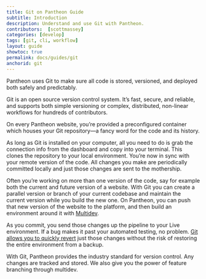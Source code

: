 ```yaml
---
title: Git on Pantheon Guide
subtitle: Introduction
description: Understand and use Git with Pantheon.
contributors:  [scottmassey]
categories: [develop]
tags: [git, cli, workflow]
layout: guide
showtoc: true
permalink: docs/guides/git
anchorid: git
---
```


<Youtube src="LG7_wWQHtS4" title="Git" />

Pantheon uses Git to make sure all code is stored, versioned, and deployed both safely and predictably.

Git is an open source version control system. It’s fast, secure, and reliable, and supports both simple versioning or complex, distributed, non-linear workflows for hundreds of contributors.

On every Pantheon website, you’re provided a preconfigured container which houses your Git repository—a fancy word for the code and its history.

As long as Git is installed on your computer, all you need to do is grab the connection info from the dashboard and copy into your terminal. This clones the repository to your local environment. You’re now in sync with your remote version of the code. All changes you make are periodically committed locally and just those changes are sent to the mothership.

Often you’re working on more than one version of the code, say for example both the current and future version of a website. With Git you can create a parallel version or branch of your current codebase and maintain the current version while you build the new one. On Pantheon, you can push that new version of the website to the platform, and then build an environment around it with [Multidev](/multidev).

As you commit, you send those changes up the pipeline to your Live environment.  If a bug makes it past your automated testing, no problem. [Git allows you to quickly revert](/guides/git/undo-commits) just those changes without the risk of restoring the entire environment from a backup.

With Git, Pantheon provides the industry standard for version control. Any changes are tracked and stored. We also give you the power of feature branching through multidev.
